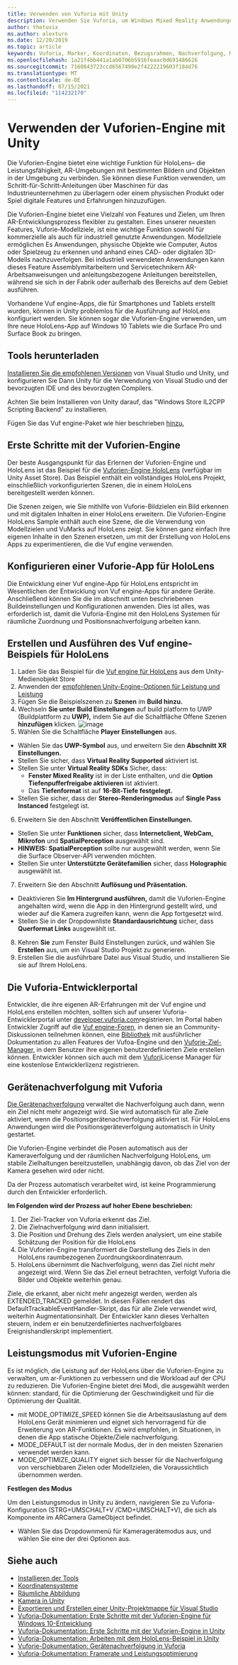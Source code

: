 ```yaml
---
title: Verwenden von Vuforia mit Unity
description: Verwenden Sie Vuforia, um Windows Mixed Reality Anwendungen in Unity zu erstellen.
author: thetuvix
ms.author: alexturn
ms.date: 12/20/2019
ms.topic: article
keywords: Vuforia, Marker, Koordinaten, Bezugsrahmen, Nachverfolgung, Mixed Reality-Headset, Windows Mixed Reality-Headset, Virtual Reality-Headset, Unity, HoloLens, Gerätenachverfolgung, Leistungsmodus, Vuforie Entwicklerportal
ms.openlocfilehash: 1a21f4bb441a1ab0706b5916feaac0d691486626
ms.sourcegitcommit: 7160843723ccd6567490e2f4222219603f184d76
ms.translationtype: MT
ms.contentlocale: de-DE
ms.lasthandoff: 07/15/2021
ms.locfileid: "114232170"
---
```

# <a name="using-vuforia-engine-with-unity"></a>Verwenden der Vuforien-Engine mit Unity

Die Vuforien-Engine bietet eine wichtige Funktion für HoloLens– die Leistungsfähigkeit, AR-Umgebungen mit bestimmten Bildern und Objekten in der Umgebung zu verbinden. Sie können diese Funktion verwenden, um Schritt-für-Schritt-Anleitungen über Maschinen für das Industrieunternehmen zu überlagern oder einem physischen Produkt oder Spiel digitale Features und Erfahrungen hinzuzufügen.

Die Vuforien-Engine bietet eine Vielzahl von Features und Zielen, um Ihren AR-Entwicklungsprozess flexibler zu gestalten. Eines unserer neuesten Features, Vuforie-Modellziele, ist eine wichtige Funktion sowohl für kommerzielle als auch für industriell genutzte Anwendungen. Modellziele ermöglichen Es Anwendungen, physische Objekte wie Computer, Autos oder Spielzeug zu erkennen und anhand eines CAD- oder digitalen 3D-Modells nachzuverfolgen. Bei industriell verwendeten Anwendungen kann dieses Feature Assemblymitarbeitern und Servicetechnikern AR-Arbeitsanweisungen und anleitungsbezogene Anleitungen bereitstellen, während sie sich in der Fabrik oder außerhalb des Bereichs auf dem Gebiet ausführen.

Vorhandene Vuf engine-Apps, die für Smartphones und Tablets erstellt wurden, können in Unity problemlos für die Ausführung auf HoloLens konfiguriert werden. Sie können sogar die Vuforien-Engine verwenden, um Ihre neue HoloLens-App auf Windows 10 Tablets wie die Surface Pro und Surface Book zu bringen.


## <a name="get-the-tools"></a>Tools herunterladen

[Installieren Sie die empfohlenen Versionen](../install-the-tools.md) von Visual Studio und Unity, und konfigurieren Sie Dann Unity für die Verwendung von Visual Studio und der bevorzugten IDE und des bevorzugten Compilers. 

Achten Sie beim Installieren von Unity darauf, das "Windows Store IL2CPP Scripting Backend" zu installieren.

Fügen Sie das Vuf engine-Paket wie hier beschrieben [hinzu.](https://library.vuforia.com/content/vuforia-library/en/articles/Solution/vuforia-engine-package-hosting-for-unity.html)

## <a name="getting-started-with-vuforia-engine"></a>Erste Schritte mit der Vuforien-Engine

Der beste Ausgangspunkt für das Erlernen der Vuforien-Engine und HoloLens ist das Beispiel für die [Vuforien-Engine HoloLens](https://assetstore.unity.com/packages/templates/packs/vuforia-hololens-sample-101553) (verfügbar im Unity Asset Store). Das Beispiel enthält ein vollständiges HoloLens Projekt, einschließlich vorkonfigurierten Szenen, die in einem HoloLens bereitgestellt werden können.

Die Szenen zeigen, wie Sie mithilfe von Vuforie-Bildzielen ein Bild erkennen und mit digitalen Inhalten in einer HoloLens erweitern. Die Vuforien-Engine HoloLens Sample enthält auch eine Szene, die die Verwendung von Modellzielen und VuMarks auf HoloLens zeigt. Sie können ganz einfach Ihre eigenen Inhalte in den Szenen ersetzen, um mit der Erstellung von HoloLens Apps zu experimentieren, die die Vuf engine verwenden.



## <a name="configuring-a-vuforia-app-for-hololens"></a>Konfigurieren einer Vuforie-App für HoloLens

Die Entwicklung einer Vuf engine-App für HoloLens entspricht im Wesentlichen der Entwicklung von Vuf engine-Apps für andere Geräte. Anschließend können Sie die im abschnitt unten beschriebenen Buildeinstellungen und Konfigurationen anwenden. Dies ist alles, was erforderlich ist, damit die Vuforia-Engine mit den HoloLens Systemen für räumliche Zuordnung und Positionsnachverfolgung arbeiten kann.

## <a name="build-and-run-the-vuforia-engine-sample-for-hololens"></a>Erstellen und Ausführen des Vuf engine-Beispiels für HoloLens
1.  Laden Sie das Beispiel für die [Vuf engine für HoloLens](https://assetstore.unity.com/packages/templates/packs/vuforia-hololens-sample-101553) aus dem Unity-Medienobjekt Store
2.  Anwenden der [empfohlenen Unity-Engine-Optionen für Leistung und Leistung](performance-recommendations-for-unity.md)
3.  Fügen Sie die Beispielszenen zu **Szenen** im **Build hinzu.**
4.  Wechseln **Sie unter Build Einstellungen** auf build platform to UWP (Buildplattform zu **UWP),** indem Sie auf die Schaltfläche Offene Szenen **hinzufügen** klicken.
![image](https://user-images.githubusercontent.com/45470042/89573103-173daa80-d7f8-11ea-9284-931a7b6c913d.png)
5.  Wählen Sie die Schaltfläche **Player Einstellungen** aus.  
   * Wählen Sie das **UWP-Symbol** aus, und erweitern Sie den **Abschnitt XR Einstellungen.**
   * Stellen Sie sicher, dass **Virtual Reality Supported** aktiviert ist.    
   * Stellen Sie unter **Virtual Reality SDKs** Sicher, dass:
     * **Fenster Mixed Reality** ist in der Liste enthalten, und die **Option Tiefenpufferfreigabe aktivieren** ist aktiviert. 
     * Das **Tiefenformat** ist auf **16-Bit-Tiefe festgelegt.** 
   * Stellen Sie sicher, dass der **Stereo-Renderingmodus** auf **Single Pass Instanced** festgelegt ist.
6.  Erweitern Sie den Abschnitt **Veröffentlichen Einstellungen.**
   * Stellen Sie unter **Funktionen** sicher, dass **Internetclient, WebCam, Mikrofon** und **SpatialPerception** ausgewählt sind.
   * **HINWEIS: SpatialPerception** sollte nur ausgewählt werden, wenn Sie die Surface Observer-API verwenden möchten.
   * Stellen Sie unter **Unterstützte Gerätefamilien** sicher, dass **Holographic** ausgewählt ist. 
7.  Erweitern Sie den Abschnitt **Auflösung und Präsentation.**
   * Deaktivieren Sie **Im Hintergrund ausführen,** damit die Vuforien-Engine angehalten wird, wenn die App in den Hintergrund gestellt wird, und wieder auf die Kamera zugreifen kann, wenn die App fortgesetzt wird. 
   * Stellen Sie in der Dropdownliste **Standardausrichtung** sicher, dass **Querformat Links** ausgewählt ist.
8.  Kehren **Sie** zum Fenster Build Einstellungen zurück, und wählen Sie **Erstellen** aus, um ein Visual Studio Projekt zu generieren.
9.  Erstellen Sie die ausführbare Datei aus Visual Studio, und installieren Sie sie auf Ihrem HoloLens.

## <a name="the-vuforia-developer-portal"></a>Die Vuforia-Entwicklerportal

Entwickler, die ihre eigenen AR-Erfahrungen mit der Vuf engine und HoloLens erstellen möchten, sollten sich auf unserer Vuforia-Entwicklerportal unter [developer.vuforia.com](https://developer.vuforia.com/)registrieren. Im Portal haben Entwickler Zugriff auf die [Vuf engine-Foren,](https://developer.vuforia.com/forum) in denen sie an Community-Diskussionen teilnehmen können, eine [Bibliothek](https://library.vuforia.com/) mit ausführlicher Dokumentation zu allen Features der Vufoa-Engine und den [Vuforie-Ziel-Manager,](https://developer.vuforia.com/target-manager) in dem Benutzer ihre eigenen benutzerdefinierten Ziele erstellen können. Entwickler können sich auch mit dem [Vufori](https://developer.vuforia.com/license-manager)License Manager für eine kostenlose Entwicklerlizenz registrieren.

## <a name="device-tracking-with-vuforia"></a>Gerätenachverfolgung mit Vuforia

[Die Gerätenachverfolgung](https://library.vuforia.com/features/environments/device-tracker-overview.html) verwaltet die Nachverfolgung auch dann, wenn ein Ziel nicht mehr angezeigt wird. Sie wird automatisch für alle Ziele aktiviert, wenn die Positionsgerätenachverfolgung aktiviert ist. Für HoloLens Anwendungen wird die Positionsgeräteverfolgung automatisch in Unity gestartet.

Die Vuforien-Engine verbindet die Posen automatisch aus der Kameraverfolgung und der räumlichen Nachverfolgung HoloLens, um stabile Zielhaltungen bereitzustellen, unabhängig davon, ob das Ziel von der Kamera gesehen wird oder nicht.

Da der Prozess automatisch verarbeitet wird, ist keine Programmierung durch den Entwickler erforderlich.


**Im Folgenden wird der Prozess auf hoher Ebene beschrieben:**
1. Der Ziel-Tracker von Vuforia erkennt das Ziel.
2. Die Zielnachverfolgung wird dann initialisiert.
3. Die Position und Drehung des Ziels werden analysiert, um eine stabile Schätzung der Position für die HoloLens
4. Die Vuforien-Engine transformiert die Darstellung des Ziels in den HoloLens raumbezogenen Zuordnungskoordinatenraum.
5. HoloLens übernimmt die Nachverfolgung, wenn das Ziel nicht mehr angezeigt wird. Wenn Sie das Ziel erneut betrachten, verfolgt Vuforia die Bilder und Objekte weiterhin genau.

Ziele, die erkannt, aber nicht mehr angezeigt werden, werden als EXTENDED_TRACKED gemeldet. In diesen Fällen rendert das DefaultTrackableEventHandler-Skript, das für alle Ziele verwendet wird, weiterhin Augmentationsinhalt. Der Entwickler kann dieses Verhalten steuern, indem er ein benutzerdefiniertes nachverfolgbares Ereignishandlerskript implementiert.

## <a name="performance-mode-with-vuforia-engine"></a>Leistungsmodus mit Vuforien-Engine 

Es ist möglich, die Leistung auf der HoloLens über die Vuforien-Engine zu verwalten, um ar-Funktionen zu verbessern und die Workload auf der CPU zu reduzieren. Die Vuforien-Engine bietet drei Modi, die ausgewählt werden können: standard, für die Optimierung der Geschwindigkeit und für die Optimierung der Qualität. 

*   mit MODE_OPTIMIZE_SPEED können Sie die Arbeitsauslastung auf dem HoloLens Gerät minimieren und eignet sich hervorragend für die Erweiterung von AR-Funktionen. Es wird empfohlen, in Situationen, in denen die App statische Objekte/Ziele nachverfolgung.
*   MODE_DEFAULT ist der normale Modus, der in den meisten Szenarien verwendet werden kann.
*   MODE_OPTIMIZE_QUALITY eignet sich besser für die Nachverfolgung von verschiebbaren Zielen oder Modellzielen, die Voraussichtlich übernommen werden.

**Festlegen des Modus**

Um den Leistungsmodus in Unity zu ändern, navigieren Sie zu Vuforia-Konfiguration (STRG+UMSCHALT+V /CMD+UMSCHALT+V), die sich als Komponente im ARCamera GameObject befindet. 
*   Wählen Sie das Dropdownmenü für Kameragerätemodus aus, und wählen Sie eine der drei Optionen aus.


## <a name="see-also"></a>Siehe auch
* [Installieren der Tools](../install-the-tools.md)
* [Koordinatensysteme](../../design/coordinate-systems.md)
* [Räumliche Abbildung](../../design/spatial-mapping.md)
* [Kamera in Unity](camera-in-unity.md)
* [Exportieren und Erstellen einer Unity-Projektmappe für Visual Studio](exporting-and-building-a-unity-visual-studio-solution.md)
* [Vuforia-Dokumentation: Erste Schritte mit der Vuforien-Engine für Windows 10-Entwicklung](https://library.vuforia.com/articles/Training/Getting-Started-with-Vuforia-for-Windows-10-Development.html)
* [Vuforia-Dokumentation: Erste Schritte mit der Vuforien-Engine in Unity](https://library.vuforia.com/articles/Training/getting-started-with-vuforia-in-unity.html)
* [Vuforia-Dokumentation: Arbeiten mit dem HoloLens-Beispiel in Unity](https://library.vuforia.com/articles/Solution/Working-with-the-HoloLens-sample-in-Unity.html)
* [Vuforie-Dokumentation: Gerätenachverfolgung in Vuforia](https://library.vuforia.com/features/environments/device-tracker-overview.html)
* [Vuforia-Dokumentation: Framerate und Leistungsoptimierung](https://library.vuforia.com/content/vuforia-library/en/articles/Solution/Framerate-Optimization-for-Mixed-Reality-Apps.html)
